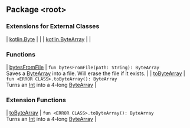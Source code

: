 

## Package &lt;root&gt;

### Extensions for External Classes

| [kotlin.Byte](kotlin.-byte/index.md) |  |
| [kotlin.ByteArray](kotlin.-byte-array/index.md) |  |

### Functions

| [bytesFromFile](bytes-from-file.md) | `fun bytesFromFile(path: String): ByteArray`<br>Saves a [ByteArray](#) into a file. Will erase the file if it exists. |
| [toByteArray](to-byte-array.md) | `fun <ERROR CLASS>.toByteArray(): ByteArray`<br>Turns an [Int](#) into a 4-long [ByteArray](#) |

### Extension Functions

| [toByteArray](to-byte-array.md) | `fun <ERROR CLASS>.toByteArray(): ByteArray`<br>Turns an [Int](#) into a 4-long [ByteArray](#) |

